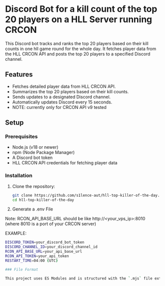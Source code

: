 # Discord Bot for a kill count of the top 20 players on a HLL Server running CRCON

This Discord bot tracks and ranks the top 20 players based on their kill counts in one hll game round for the whole day.
It fetches player data from the HLL CRCON API and posts the top 20 players to a specified Discord channel.

## Features

- Fetches detailed player data from HLL CRCON API.
- Summarizes the top 20 players based on their kill counts.
- Sends updates to a designated Discord channel.
- Automatically updates Discord every 15 seconds.
- NOTE: currently only for CRCON API v9 tested


## Setup

### Prerequisites

- Node.js (v18 or newer)
- npm (Node Package Manager)
- A Discord bot token
- HLL CRCON API credentials for fetching player data

### Installation

1. Clone the repository:

   ```bash
   git clone https://github.com/s1lence-aut/hll-top-killer-of-the-day.git
   cd hll-top-killer-of-the-day

2. Generate a .env File

Note: RCON_API_BASE_URL should be like http://<your_vps_ip>:8010 (where 8010 is a port of your CRCON server)

EXAMPLE:

   ```bash
   DISCORD_TOKEN=your_discord_bot_token
   DISCORD_CHANNEL_ID=your_discord_channel_id
   RCON_API_BASE_URL=your_api_base_url
   RCON_API_TOKEN=your_api_token
   RESTART_TIME=04:00 (UTC)
   
### File Format

This project uses ES Modules and is structured with the `.mjs` file extension.
